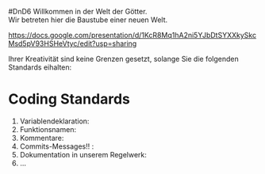 #DnD6
Willkommen in der Welt der Götter. \
Wir betreten hier die Baustube einer neuen Welt.

https://docs.google.com/presentation/d/1KcR8Mq1hA2ni5YJbDtSYXXkySkcMsd5pV93HSHeVtyc/edit?usp=sharing

Ihrer Kreativität sind keine Grenzen gesetzt, solange Sie die folgenden Standards eihalten:
# Coding Standards

1. Variablendeklaration:
2. Funktionsnamen:
3. Kommentare:
4. Commits-Messages!! :
5. Dokumentation in unserem Regelwerk:
6. ...

